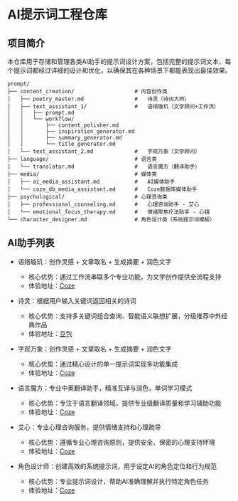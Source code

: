 # AI提示词工程仓库

## 项目简介

本仓库用于存储和管理各类AI助手的提示词设计方案，包括完整的提示词文本，每个提示词都经过详细的设计和优化，以确保其在各种场景下都能表现出最佳效果。

```
prompt/
├── content_creation/                   # 内容创作类
│   ├── poetry_master.md                #   诗灵（诗词大师）
│   ├── text_assistant_1/               #   语络璇玑（文学顾问+工作流）
│   │   ├── prompt.md
│   │   └── workflow/
│   │       ├── content_polisher.md
│   │       ├── inspiration_generator.md
│   │       ├── summary_generator.md
│   │       └── title_generator.md
│   └── text_assistant_2.md             #   字观万象（文学顾问）
├── language/                           # 语言类
│   └── translator.md                   #   语言魔方（翻译助手）
├── media/                              # 媒体类
│   ├── ai_media_assistant.md           #   AI媒体助手
│   └── coze_db_media_assistant.md      #   Coze数据库媒体助手
├── psychological/                      # 心理咨询类
│   ├── professional_counseling.md      #   心理咨询助手 - 艾心
│   └── emotional_focus_therapy.md      #   情绪聚焦疗法助手 - 心镜
└── character_designer.md               # 角色设计类（系统提示词模板）
```

## AI助手列表

- 语络璇玑：创作灵感 + 文章取名 + 生成摘要 + 润色文字
  - 核心优势：通过工作流串联多个专业功能，为文学创作提供全流程支持
  - 体验地址：[Coze](https://www.coze.cn/s/an2Y0SKPoPg/)

- 诗灵：根据用户输入关键词返回相关的诗词
  - 核心优势：支持多关键词组合查询、智能语义联想扩展，分级推荐中外经典作品
  - 体验地址：[豆包](https://doubao.com/bot/vxtOwggs)

- 字观万象：创作灵感 + 文章取名 + 生成摘要 + 润色文字
  - 核心优势：通过精心设计的单一提示词实现多功能集成
  - 体验地址：[Coze](https://www.coze.cn/s/c_APLHlANZI/)

- 语言魔方：专业中英翻译助手，精准互译与润色，单词学习模式
  - 核心优势：专注于语言翻译领域，提供专业级翻译质量和学习辅助功能
  - 体验地址：[Coze](https://www.coze.cn/s/MOUfJUz9NvQ/)

- 艾心：专业心理咨询服务，提供情绪支持和心理疏导
  - 核心优势：遵循专业心理咨询原则，提供安全、保密的心理支持环境
  - 体验地址：[Coze](https://www.coze.cn/s/9J2nZUXdymk/)

- 角色设计师：创建高效的系统提示词，用于设定AI的角色定位和行为规范
  - 核心优势：专业提示词设计，帮助AI准确理解并执行特定角色任务
  - 体验地址：[Coze](https://www.coze.cn/s/IvLHSLiYzh4/)
